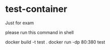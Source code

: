 # test-container
Just for exam

please run this command in shell 

docker build -t test .
docker run -dp 80:380 test
